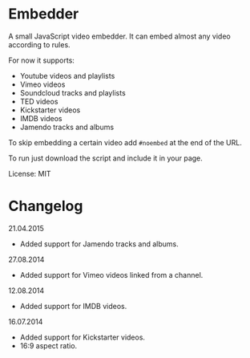 Embedder
========

A small JavaScript video embedder. It can embed almost any video according to rules.

For now it supports:
* Youtube videos and playlists
* Vimeo videos
* Soundcloud tracks and playlists
* TED videos
* Kickstarter videos
* IMDB videos
* Jamendo tracks and albums

To skip embedding a certain video add `#noembed` at the end of the URL.

To run just download the script and include it in your page.

License: MIT


Changelog
=========

21.04.2015

* Added support for Jamendo tracks and albums.

27.08.2014

* Added support for Vimeo videos linked from a channel.

12.08.2014

* Added support for IMDB videos.

16.07.2014

* Added support for Kickstarter videos.
* 16:9 aspect ratio.
